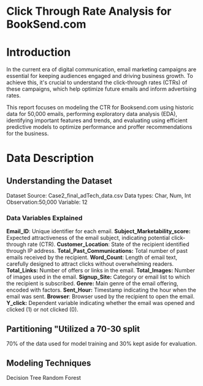 # Click Through Rate Analysis for BookSend.com



# Introduction

In the current era of digital communication, email marketing campaigns are essential for keeping audiences engaged and driving business growth. To achieve this, it's crucial to understand the click-through rates (CTRs) of these campaigns, which help optimize future emails and inform advertising rates.  

This report focuses on modeling the CTR for Booksend.com using historic data for 50,000 emails, performing exploratory data analysis (EDA), identifying important features and trends, and evaluating using efficient predictive models to optimize performance and proffer recommendations for the business.



# Data Description 

## Understanding the Dataset
Dataset Source: Case2_final_adTech_data.csv
Data types: Char, Num, Int
Observation:50,000
Variable: 12

### Data Variables Explained
**Email_ID**: Unique identifier for each email.
**Subject_Marketability_score:** Expected attractiveness of the email subject, indicating potential click-through rate (CTR).
**Customer_Location**: State of the recipient identified through IP address.
**Total_Past_Communications:** Total number of past emails received by the recipient.
**Word_Count**: Length of email text, carefully designed to attract clicks without overwhelming readers.
**Total_Links:** Number of offers or links in the email.
**Total_Images:** Number of images used in the email.
**Signup_Site:** Category or email list to which the recipient is subscribed.
**Genre:** Main genre of the email offering, encoded with factors.
**Sent_Hour:** Timestamp indicating the hour when the email was sent.
**Browser**: Browser used by the recipient to open the email.
**Y_click:** Dependent variable indicating whether the email was opened and clicked (1) or not clicked (0).



## Partitioning "Utilized a 70-30 split
70% of the data used for model training and 30% kept aside for evaluation.

## Modeling Techniques
Decision Tree
Random Forest











